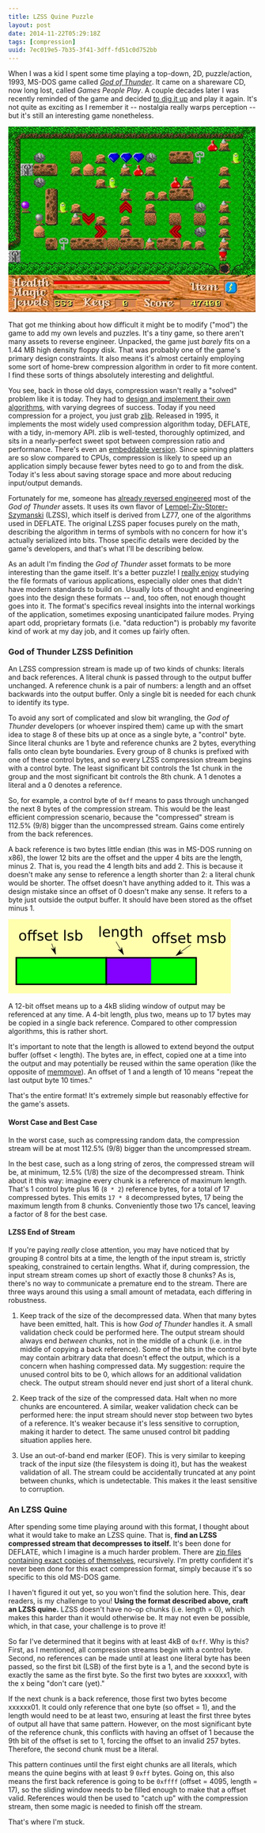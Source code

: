 ```yaml
---
title: LZSS Quine Puzzle
layout: post
date: 2014-11-22T05:29:18Z
tags: [compression]
uuid: 7ec019e5-7b35-3f41-3dff-fd51c0d752bb
---
```


When I was a kid I spent some time playing a top-down, 2D,
puzzle/action, 1993, MS-DOS game called [*God of Thunder*][got]. It
came on a shareware CD, now long lost, called *Games People Play*. A
couple decades later I was recently reminded of the game and decided
[to dig it up][freeware] and play it again. It's not quite as exciting
as I remember it -- nostalgia really warps perception -- but it's
still an interesting game nonetheless.

![](/img/screenshot/god-of-thunder.jpg)

That got me thinking about how difficult it might be to modify ("mod")
the game to add my own levels and puzzles. It's a tiny game, so there
aren't many assets to reverse engineer. Unpacked, the game just
*barely* fits on a 1.44 MB high density floppy disk. That was probably
one of the game's primary design constraints. It also means it's
almost certainly employing some sort of home-brew compression
algorithm in order to fit more content. I find these sorts of things
absolutely interesting and delightful.

You see, back in those old days, compression wasn't really a "solved"
problem like it is today. They had to [design and implement their own
algorithms][maddog], with varying degrees of success. Today if you
need compression for a project, you just grab [zlib][zlib]. Released
in 1995, it implements the most widely used compression algorithm
today, DEFLATE, with a tidy, in-memory API. zlib is well-tested,
thoroughly optimized, and sits in a nearly-perfect sweet spot between
compression ratio and performance. There's even an [embeddable
version][miniz]. Since spinning platters are so slow compared to CPUs,
compression is likely to speed up an application simply because fewer
bytes need to go to and from the disk. Today it's less about saving
storage space and more about reducing input/output demands.

Fortunately for me, someone has [already reversed engineered][gotres]
most of the *God of Thunder* assets. It uses its own flavor of
[Lempel-Ziv-Storer-Szymanski][lzss] (LZSS), which itself is derived
from LZ77, one of the algorithms used in DEFLATE. The original LZSS
paper focuses purely on the math, describing the algorithm in terms of
symbols with no concern for how it's actually serialized into bits.
Those specific details were decided by the game's developers, and
that's what I'll be describing below.

As an adult I'm finding the *God of Thunder* asset formats to be more
interesting than the game itself. It's a better puzzle! I [really
enjoy][bini] studying the file formats of various applications,
especially older ones that didn't have modern standards to build on.
Usually lots of thought and engineering goes into the design these
formats -- and, too often, not enough thought goes into it. The
format's specifics reveal insights into the internal workings of the
application, sometimes exposing unanticipated failure modes. Prying
apart odd, proprietary formats (i.e. "data reduction") is probably my
favorite kind of work at my day job, and it comes up fairly often.

### God of Thunder LZSS Definition

An LZSS compression stream is made up of two kinds of chunks: literals
and back references. A literal chunk is passed through to the output
buffer unchanged. A reference chunk is a pair of numbers: a length and
an offset backwards into the output buffer. Only a single bit is
needed for each chunk to identify its type.

To avoid any sort of complicated and slow bit wrangling, the *God of
Thunder* developers (or whoever inspired them) came up with the smart
idea to stage 8 of these bits up at once as a single byte, a "control"
byte. Since literal chunks are 1 byte and reference chunks are 2
bytes, everything falls onto clean byte boundaries. Every group of 8
chunks is prefixed with one of these control bytes, and so every LZSS
compression stream begins with a control byte. The least significant
bit controls the 1st chunk in the group and the most significant bit
controls the 8th chunk. A 1 denotes a literal and a 0 denotes a
reference.

So, for example, a control byte of `0xff` means to pass through
unchanged the next 8 bytes of the compression stream. This would be
the least efficient compression scenario, because the "compressed"
stream is 112.5% (9/8) bigger than the uncompressed stream. Gains come
entirely from the back references.

A back reference is two bytes little endian (this was in MS-DOS
running on x86), the lower 12 bits are the offset and the upper 4 bits
are the length, minus 2. That is, you read the 4 length bits and
add 2. This is because it doesn't make any sense to reference a length
shorter than 2: a literal chunk would be shorter. The offset doesn't
have anything added to it. This was a design mistake since an offset
of 0 doesn't make any sense. It refers to a byte just outside the
output buffer. It should have been stored as the offset minus 1.

![](/img/diagram/lzss-reference.png)

A 12-bit offset means up to a 4kB sliding window of output may be
referenced at any time. A 4-bit length, plus two, means up to 17 bytes
may be copied in a single back reference. Compared to other
compression algorithms, this is rather short.

It's important to note that the length is allowed to extend beyond the
output buffer (offset < length). The bytes are, in effect, copied one
at a time into the output and may potentially be reused within the
same operation (like the opposite of [memmove][memmove]). An offset of
1 and a length of 10 means "repeat the last output byte 10 times."

That's the entire format! It's extremely simple but reasonably
effective for the game's assets.

#### Worst Case and Best Case

In the worst case, such as compressing random data, the compression
stream will be at most 112.5% (9/8) bigger than the uncompressed
stream.

In the best case, such as a long string of zeros, the compressed
stream will be, at minimum, 12.5% (1/8) the size of the decompressed
stream. Think about it this way: imagine every chunk is a reference of
maximum length. That's 1 control byte plus 16 (`8 * 2`) reference
bytes, for a total of 17 compressed bytes. This emits `17 * 8`
decompressed bytes, 17 being the maximum length from 8 chunks.
Conveniently those two 17s cancel, leaving a factor of 8 for the best
case.

#### LZSS End of Stream

If you're paying *really* close attention, you may have noticed that
by grouping 8 control bits at a time, the length of the input stream
is, strictly speaking, constrained to certain lengths. What if, during
compression, the input stream stream comes up short of exactly those 8
chunks? As is, there's no way to communicate a premature end to the
stream. There are three ways around this using a small amount of
metadata, each differing in robustness.

1. Keep track of the size of the decompressed data. When that many
   bytes have been emitted, halt. This is how *God of Thunder* handles
   it. A small validation check could be performed here. The output
   stream should always end *between* chunks, not in the middle of a
   chunk (i.e. in the middle of copying a back reference). Some of the
   bits in the control byte may contain arbitrary data that doesn't
   effect the output, which is a concern when hashing compressed data.
   My suggestion: require the unused control bits to be 0, which
   allows for an additional validation check. The output stream should
   never end just short of a literal chunk.

2. Keep track of the size of the compressed data. Halt when no more
   chunks are encountered. A similar, weaker validation check can be
   performed here: the input stream should never stop between two
   bytes of a reference. It's weaker because it's less sensitive to
   corruption, making it harder to detect. The same unused control bit
   padding situation applies here.

3. Use an out-of-band end marker (EOF). This is very similar to
   keeping track of the input size (the filesystem is doing it), but
   has the weakest validation of all. The stream could be accidentally
   truncated at any point between chunks, which is undetectable. This
   makes it the least sensitive to corruption.

### An LZSS Quine

After spending some time playing around with this format, I thought
about what it would take to make an LZSS quine. That is, **find an
LZSS compressed stream that decompresses to itself.** It's been done
for DEFLATE, which I imagine is a much harder problem. There are [zip
files containing exact copies of themselves][quine], recursively. I'm
pretty confident it's never been done for this exact compression
format, simply because it's so specific to this old MS-DOS game.

I haven't figured it out yet, so you won't find the solution here.
This, dear readers, is my challenge to you! **Using the format
described above, craft an LZSS quine.** LZSS doesn't have no-op chunks
(i.e. length = 0), which makes this harder than it would otherwise be.
It may not even be possible, which, in that case, your challenge is to
prove it!

So far I've determined that it begins with at least 4kB of `0xff`. Why
is this? First, as I mentioned, all compression streams begin with a
control byte. Second, no references can be made until at least one
literal byte has been passed, so the first bit (LSB) of the first byte
is a 1, and the second byte is exactly the same as the first byte. So
the first two bytes are xxxxxx1, with the x being "don't care (yet)."

If the next chunk is a back reference, those first two bytes become
xxxxxx01. It could only reference that one byte (so offset = 1), and
the length would need to be at least two, ensuring at least the first
three bytes of output all have that same pattern. However, on the most
significant byte of the reference chunk, this conflicts with having an
offset of 1 because the 9th bit of the offset is set to 1, forcing the
offset to an invalid 257 bytes. Therefore, the second chunk must be a
literal.

This pattern continues until the first eight chunks are all literals,
which means the quine begins with at least 9 `0xff` bytes. Going on,
this also means the first back reference is going to be `0xffff`
(offset = 4095, length = 17), so the sliding window needs to be filled
enough to make that a offset valid. References would then be used to
"catch up" with the compression stream, then some magic is needed to
finish off the stream.

That's where I'm stuck.


[got]: http://en.wikipedia.org/wiki/God_of_Thunder_(video_game)
[freeware]: http://www.adeptsoftware.com/got/
[miniz]: https://code.google.com/p/miniz/
[zlib]: http://www.zlib.net/
[maddog]: http://www.gamecrafters.com/gamecrafters/maddog/docs/history.html
[lzss]: http://en.wikipedia.org/wiki/Lempel%E2%80%93Ziv%E2%80%93Storer%E2%80%93Szymanski
[gotres]: http://www.shikadi.net/moddingwiki/DAT_Format_%28God_of_Thunder%29
[memmove]: http://man7.org/linux/man-pages/man3/memmove.3.html
[bini]: https://github.com/skeeto/binitools
[quine]: http://steike.com/code/useless/zip-file-quine/
